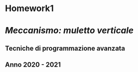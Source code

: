 # Homework1
# _Meccanismo: muletto verticale_
## Tecniche di programmazione avanzata 
## Anno 2020 - 2021
